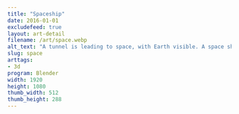 ```yaml
---
title: "Spaceship"
date: 2016-01-01
excludefeed: true
layout: art-detail
filename: /art/space.webp
alt_text: "A tunnel is leading to space, with Earth visible. A space ship is moving quickly, leaving the tunnel."
slug: space
arttags:
- 3d
program: Blender
width: 1920
height: 1080
thumb_width: 512
thumb_height: 288
---
```

